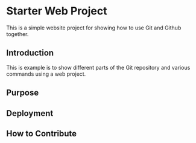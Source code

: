# Starter Web Project

This is a simple website project for showing how to use Git and Github together.


## Introduction

This is example is to show different parts of the Git repository and various commands using a web project.

## Purpose

## Deployment

## How to Contribute